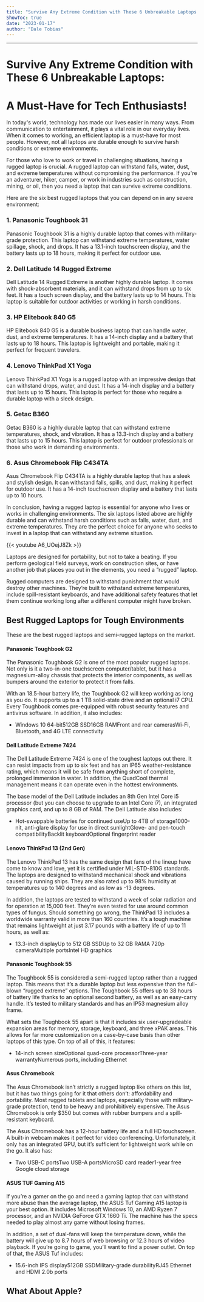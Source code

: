 ```yaml
---
title: "Survive Any Extreme Condition with These 6 Unbreakable Laptops: A Must-Have for Tech Enthusiasts!"
ShowToc: true 
date: "2023-01-17"
author: "Dale Tobias"
---
```

*****
# Survive Any Extreme Condition with These 6 Unbreakable Laptops: 
# A Must-Have for Tech Enthusiasts!

In today's world, technology has made our lives easier in many ways. From communication to entertainment, it plays a vital role in our everyday lives. When it comes to working, an efficient laptop is a must-have for most people. However, not all laptops are durable enough to survive harsh conditions or extreme environments.

For those who love to work or travel in challenging situations, having a rugged laptop is crucial. A rugged laptop can withstand falls, water, dust, and extreme temperatures without compromising the performance. If you're an adventurer, hiker, camper, or work in industries such as construction, mining, or oil, then you need a laptop that can survive extreme conditions.

Here are the six best rugged laptops that you can depend on in any severe environment:

### 1. Panasonic Toughbook 31

Panasonic Toughbook 31 is a highly durable laptop that comes with military-grade protection. This laptop can withstand extreme temperatures, water spillage, shock, and drops. It has a 13.1-inch touchscreen display, and the battery lasts up to 18 hours, making it perfect for outdoor use.

### 2. Dell Latitude 14 Rugged Extreme

Dell Latitude 14 Rugged Extreme is another highly durable laptop. It comes with shock-absorbent materials, and it can withstand drops from up to six feet. It has a touch screen display, and the battery lasts up to 14 hours. This laptop is suitable for outdoor activities or working in harsh conditions.

### 3. HP Elitebook 840 G5

HP Elitebook 840 G5 is a durable business laptop that can handle water, dust, and extreme temperatures. It has a 14-inch display and a battery that lasts up to 18 hours. This laptop is lightweight and portable, making it perfect for frequent travelers.

### 4. Lenovo ThinkPad X1 Yoga

Lenovo ThinkPad X1 Yoga is a rugged laptop with an impressive design that can withstand drops, water, and dust. It has a 14-inch display and a battery that lasts up to 15 hours. This laptop is perfect for those who require a durable laptop with a sleek design.

### 5. Getac B360

Getac B360 is a highly durable laptop that can withstand extreme temperatures, shock, and vibration. It has a 13.3-inch display and a battery that lasts up to 15 hours. This laptop is perfect for outdoor professionals or those who work in demanding environments.

### 6. Asus Chromebook Flip C434TA

Asus Chromebook Flip C434TA is a highly durable laptop that has a sleek and stylish design. It can withstand falls, spills, and dust, making it perfect for outdoor use. It has a 14-inch touchscreen display and a battery that lasts up to 10 hours.

In conclusion, having a rugged laptop is essential for anyone who lives or works in challenging environments. The six laptops listed above are highly durable and can withstand harsh conditions such as falls, water, dust, and extreme temperatures. They are the perfect choice for anyone who seeks to invest in a laptop that can withstand any extreme situation.

{{< youtube A6_UOejJ8Zk >}} 



Laptops are designed for portability, but not to take a beating. If you perform geological field surveys, work on construction sites, or have another job that places you out in the elements, you need a “rugged” laptop.
 
Rugged computers are designed to withstand punishment that would destroy other machines. They’re built to withstand extreme temperatures, include spill-resistant keyboards, and have additional safety features that let them continue working long after a different computer might have broken.
 
## Best Rugged Laptops for Tough Environments
 
These are the best rugged laptops and semi-rugged laptops on the market.
 

 
#### Panasonic Toughbook G2
 
The Panasonic Toughbook G2 is one of the most popular rugged laptops. Not only is it a two-in-one touchscreen computer/tablet, but it has a magnesium-alloy chassis that protects the interior components, as well as bumpers around the exterior to protect it from falls. 
 
With an 18.5-hour battery life, the Toughbook G2 will keep working as long as you do. It supports up to a 1 TB solid-state drive and an optional i7 CPU. Every Toughbook comes pre-equipped with robust security features and antivirus software. In addition, it also includes:
 
- Windows 10 64-bit512GB SSD16GB RAMFront and rear camerasWi-Fi, Bluetooth, and 4G LTE connectivity

 
#### Dell Latitude Extreme 7424
 
The Dell Latitude Extreme 7424 is one of the toughest laptops out there. It can resist impacts from up to six feet and has an IP65 weather-resistance rating, which means it will be safe from anything short of complete, prolonged immersion in water. In addition, the QuadCool thermal management means it can operate even in the hottest environments. 
 
The base model of the Dell Latitude includes an 8th Gen Intel Core i5 processor (but you can choose to upgrade to an Intel Core i7), an integrated graphics card, and up to 8 GB of RAM. The Dell Latitude also includes:
 
- Hot-swappable batteries for continued useUp to 4TB of storage1000-nit, anti-glare display for use in direct sunlightGlove- and pen-touch compatibilityBacklit keyboardOptional fingerprint reader

 
#### Lenovo ThinkPad 13 (2nd Gen)
 
The Lenovo ThinkPad 13 has the same design that fans of the lineup have come to know and love, yet it is certified under MIL-STD-810G standards. The laptops are designed to withstand mechanical shock and vibrations caused by running ships. They are also rated up to 98% humidity at temperatures up to 140 degrees and as low as -13 degrees.
 
In addition, the laptops are tested to withstand a week of solar radiation and for operation at 15,000 feet. They’re even tested for use around common types of fungus. Should something go wrong, the ThinkPad 13 includes a worldwide warranty valid in more than 160 countries. It’s a tough machine that remains lightweight at just 3.17 pounds with a battery life of up to 11 hours, as well as:
 
- 13.3-inch displayUp to 512 GB SSDUp to 32 GB RAMA 720p cameraMultiple portsIntel HD graphics

 
#### Panasonic Toughbook 55
 
The Toughbook 55 is considered a semi-rugged laptop rather than a rugged laptop. This means that it’s a durable laptop but less expensive than the full-blown “rugged extreme” options. The Toughbook 55 offers up to 38 hours of battery life thanks to an optional second battery, as well as an easy-carry handle. It’s tested to military standards and has an IP53 magnesium alloy frame.
 
What sets the Toughbook 55 apart is that it includes six user-upgradeable expansion areas for memory, storage, keyboard, and three xPAK areas. This allows for far more customization on a case-by-case basis than other laptops of this type. On top of all of this, it features:
 
- 14-inch screen sizeOptional quad-core processorThree-year warrantyNumerous ports, including Ethernet

 
#### Asus Chromebook
 
The Asus Chromebook isn’t strictly a rugged laptop like others on this list, but it has two things going for it that others don’t: affordability and portability. Most rugged tablets and laptops, especially those with military-grade protection, tend to be heavy and prohibitively expensive. The Asus Chromebook is only $350 but comes with rubber bumpers and a spill-resistant keyboard.
 
The Asus Chromebook has a 12-hour battery life and a full HD touchscreen. A built-in webcam makes it perfect for video conferencing. Unfortunately, it only has an integrated GPU, but it’s sufficient for lightweight work while on the go. It also has:
 
- Two USB-C portsTwo USB-A portsMicroSD card reader1-year free Google cloud storage

 
#### ASUS TUF Gaming A15
 
If you’re a gamer on the go and need a gaming laptop that can withstand more abuse than the average laptop, the ASUS Tuf Gaming A15 laptop is your best option. It includes Microsoft Windows 10, an AMD Ryzen 7 processor, and an NVIDIA GeForce GTX 1660 Ti. The machine has the specs needed to play almost any game without losing frames.
 
In addition, a set of dual-fans will keep the temperature down, while the battery will give up to 8.7 hours of web browsing or 12.3 hours of video playback. If you’re going to game, you’ll want to find a power outlet. On top of that, the ASUS Tuf includes:
 
- 15.6-inch IPS display512GB SSDMilitary-grade durabilityRJ45 Ethernet and HDMI 2.0b ports

 
## What About Apple?



